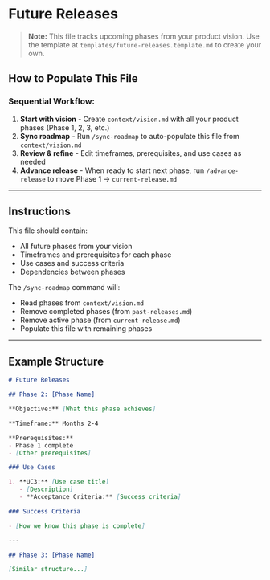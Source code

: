 # Future Releases

> **Note:** This file tracks upcoming phases from your product vision. Use the template at `templates/future-releases.template.md` to create your own.

## How to Populate This File

### Sequential Workflow:

1. **Start with vision** - Create `context/vision.md` with all your product phases (Phase 1, 2, 3, etc.)
2. **Sync roadmap** - Run `/sync-roadmap` to auto-populate this file from `context/vision.md`
3. **Review & refine** - Edit timeframes, prerequisites, and use cases as needed
4. **Advance release** - When ready to start next phase, run `/advance-release` to move Phase 1 → `current-release.md`

---

## Instructions

This file should contain:
- All future phases from your vision
- Timeframes and prerequisites for each phase
- Use cases and success criteria
- Dependencies between phases

The `/sync-roadmap` command will:
- Read phases from `context/vision.md`
- Remove completed phases (from `past-releases.md`)
- Remove active phase (from `current-release.md`)
- Populate this file with remaining phases

---

## Example Structure

```markdown
# Future Releases

## Phase 2: [Phase Name]

**Objective:** [What this phase achieves]

**Timeframe:** Months 2-4

**Prerequisites:**
- Phase 1 complete
- [Other prerequisites]

### Use Cases

1. **UC3:** [Use case title]
   - [Description]
   - **Acceptance Criteria:** [Success criteria]

### Success Criteria

- [How we know this phase is complete]

---

## Phase 3: [Phase Name]

[Similar structure...]
```
